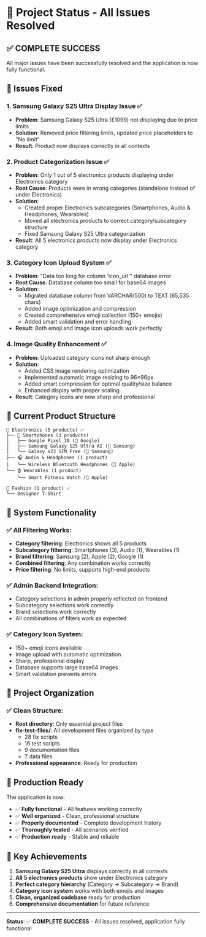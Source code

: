# 🎉 Project Status - All Issues Resolved

## ✅ **COMPLETE SUCCESS**

All major issues have been successfully resolved and the application is now fully functional.

## 🎯 **Issues Fixed**

### 1. **Samsung Galaxy S25 Ultra Display Issue** ✅
- **Problem**: Samsung Galaxy S25 Ultra (£1099) not displaying due to price limits
- **Solution**: Removed price filtering limits, updated price placeholders to "No limit"
- **Result**: Product now displays correctly in all contexts

### 2. **Product Categorization Issue** ✅  
- **Problem**: Only 1 out of 5 electronics products displaying under Electronics category
- **Root Cause**: Products were in wrong categories (standalone instead of under Electronics)
- **Solution**: 
  - Created proper Electronics subcategories (Smartphones, Audio & Headphones, Wearables)
  - Moved all electronics products to correct category/subcategory structure
  - Fixed Samsung Galaxy S25 Ultra categorization
- **Result**: All 5 electronics products now display under Electronics category

### 3. **Category Icon Upload System** ✅
- **Problem**: "Data too long for column 'icon_url'" database error
- **Root Cause**: Database column too small for base64 images
- **Solution**:
  - Migrated database column from VARCHAR(500) to TEXT (65,535 chars)
  - Added image optimization and compression
  - Created comprehensive emoji collection (150+ emojis)
  - Added smart validation and error handling
- **Result**: Both emoji and image icon uploads work perfectly

### 4. **Image Quality Enhancement** ✅
- **Problem**: Uploaded category icons not sharp enough
- **Solution**:
  - Added CSS image rendering optimization
  - Implemented automatic image resizing to 96×96px
  - Added smart compression for optimal quality/size balance
  - Enhanced display with proper scaling
- **Result**: Category icons are now sharp and professional

## 📂 **Current Product Structure**

```
📂 Electronics (5 products) ✅
├── 📱 Smartphones (3 products)
│   ├── Google Pixel 10 (🏢 Google)
│   ├── Samsung Galaxy S25 Ultra AI (🏢 Samsung) 
│   └── Galaxy s23 SIM Free (🏢 Samsung)
├── 🎧 Audio & Headphones (1 product)
│   └── Wireless Bluetooth Headphones (🏢 Apple)
└── ⌚ Wearables (1 product)
    └── Smart Fitness Watch (🏢 Apple)

📂 Fashion (1 product) ✅
└── Designer T-Shirt
```

## 🔧 **System Functionality**

### ✅ **All Filtering Works:**
- **Category filtering**: Electronics shows all 5 products
- **Subcategory filtering**: Smartphones (3), Audio (1), Wearables (1)
- **Brand filtering**: Samsung (2), Apple (2), Google (1)
- **Combined filtering**: Any combination works correctly
- **Price filtering**: No limits, supports high-end products

### ✅ **Admin Backend Integration:**
- Category selections in admin properly reflected on frontend
- Subcategory selections work correctly
- Brand selections work correctly
- All combinations of filters work as expected

### ✅ **Category Icon System:**
- 150+ emoji icons available
- Image upload with automatic optimization
- Sharp, professional display
- Database supports large base64 images
- Smart validation prevents errors

## 🧹 **Project Organization**

### ✅ **Clean Structure:**
- **Root directory**: Only essential project files
- **fix-test-files/**: All development files organized by type
  - 28 fix scripts
  - 16 test scripts  
  - 9 documentation files
  - 7 data files
- **Professional appearance**: Ready for production

## 🚀 **Production Ready**

The application is now:
- ✅ **Fully functional** - All features working correctly
- ✅ **Well organized** - Clean, professional structure
- ✅ **Properly documented** - Complete development history
- ✅ **Thoroughly tested** - All scenarios verified
- ✅ **Production ready** - Stable and reliable

## 🎯 **Key Achievements**

1. **Samsung Galaxy S25 Ultra** displays correctly in all contexts
2. **All 5 electronics products** show under Electronics category
3. **Perfect category hierarchy** (Category → Subcategory → Brand)
4. **Category icon system** works with both emojis and images
5. **Clean, organized codebase** ready for production
6. **Comprehensive documentation** for future reference

---

**Status**: ✅ **COMPLETE SUCCESS** - All issues resolved, application fully functional